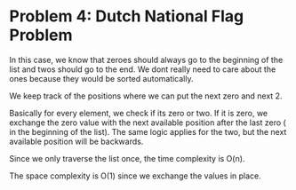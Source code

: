 # Problem 4: Dutch National Flag Problem

In this case, we know that zeroes should always go to the beginning of the list and twos should go to the end. We dont really need to care about the ones because they would be sorted automatically.

We keep track of the positions where we can put the next zero and next 2.

Basically for every element, we check if its zero or two. If it is zero, we exchange the zero value with the next available position after the last zero ( in the beginning of the list). The same logic applies for the two, but the next available position will be backwards. 

Since we only traverse the list once, the time complexity is O(n).

The space complexity is O(1) since we exchange the values in place.